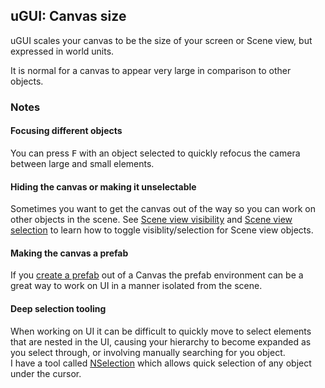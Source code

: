 ## uGUI: Canvas size
uGUI scales your canvas to be the size of your screen or Scene view, but expressed in world units.

It is normal for a canvas to appear very large in comparison to other objects.  

### Notes
#### Focusing different objects
You can press <kbd>F</kbd> with an object selected to quickly refocus the camera between large and small elements.

#### Hiding the canvas or making it unselectable
Sometimes you want to get the canvas out of the way so you can work on other objects in the scene. 
See [Scene view visibility](../../Interface/Scene%20View/Visibility.md) and [Scene view selection](../../Interface/Scene%20View/Selection.md) to learn how to toggle visiblity/selection for Scene view objects.

#### Making the canvas a prefab
If you [create a prefab](https://docs.unity3d.com/Manual/CreatingPrefabs.html) out of a Canvas the prefab environment can be a great way to work on UI in a manner isolated from the scene.

#### Deep selection tooling
When working on UI it can be difficult to quickly move to select elements that are nested in the UI, causing your hierarchy to become expanded as you select through, or involving manually searching for you object.  
I have a tool called [NSelection](https://github.com/vertxxyz/NSelection) which allows quick selection of any object under the cursor.